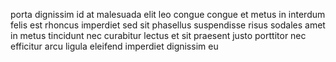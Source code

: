 porta dignissim id at malesuada elit leo congue congue et metus in interdum
felis est rhoncus imperdiet sed sit phasellus suspendisse risus sodales amet in
metus tincidunt nec curabitur lectus et sit praesent justo porttitor nec
efficitur arcu ligula eleifend imperdiet dignissim eu
